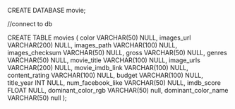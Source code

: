 CREATE DATABASE movie;

//connect to db

CREATE TABLE movies (
color VARCHAR(50) NULL,
images_url VARCHAR(200) NULL,
images_path VARCHAR(100) NULL,
images_checksum VARCHAR(50) NULL,
gross VARCHAR(50) NULL,
genres VARCHAR(50) NULL,
movie_title VARCHAR(100) NULL,
image_urls VARCHAR(200) NULL,
movie_imdb_link VARCHAR(100) NULL,
content_rating VARCHAR(100) NULL,
budget VARCHAR(100) NULL,
title_year INT NULL,
num_facebook_like VARCHAR(50) NULL,
imdb_score FLOAT NULL,
dominant_color_rgb VARCHAR(50)  null,
dominant_color_name VARCHAR(50)  null
);

